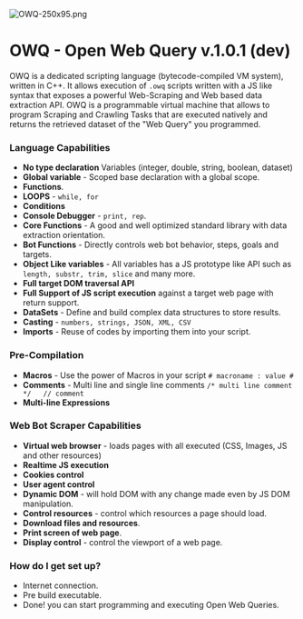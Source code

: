 ![OWQ-250x95.png](https://bitbucket.org/repo/xqadXn/images/516481228-OWQ-250x95.png)

# OWQ - Open Web Query v.1.0.1 (dev) #

OWQ is a dedicated scripting language (bytecode-compiled VM system), written in C++.
It allows execution of `.owq` scripts written with a JS like syntax that exposes a powerful
Web-Scraping and Web based data extraction API.
OWQ is a programmable virtual machine that allows to program Scraping and Crawling Tasks that 
are executed natively and returns the retrieved dataset of the "Web Query" you programmed.
 
### Language Capabilities ###

* **No type declaration** Variables (integer, double, string, boolean, dataset)  
* **Global variable** - Scoped base declaration with a global scope.
* **Functions**.
* **LOOPS** - `while, for`
* **Conditions**
* **Console Debugger** - `print, rep`.
* **Core Functions** - A good and well optimized standard library with data extraction orientation.
* **Bot Functions** - Directly controls web bot behavior, steps, goals and targets.
* **Object Like variables** - All variables has a JS prototype like API such as `length, substr, trim, slice` and many more.
* **Full target DOM traversal API**
* **Full Support of JS script execution** against a target web page with return support.
* **DataSets** - Define and build complex data structures to store results.
* **Casting** - `numbers, strings, JSON, XML, CSV`
* **Imports** - Reuse of codes by importing them into your script.

### Pre-Compilation ###
* **Macros** - Use the power of Macros in your script `# macroname : value # `
* **Comments** - Multi line and single line comments `/* multi line comment */   // comment`
* **Multi-line Expressions**

### Web Bot Scraper Capabilities ###
* **Virtual web browser** - loads pages with all executed (CSS, Images, JS and other resources)
* **Realtime JS execution**
* **Cookies control**
* **User agent control**
* **Dynamic DOM** - will hold DOM with any change made even by JS DOM manipulation.
* **Control resources** - control which resources a page should load.
* **Download files and resources**.
* **Print screen of web page**.
* **Display control** - control the viewport of a web page.

### How do I get set up? ###

* Internet connection.
* Pre build executable.
* Done! you can start programming and executing Open Web Queries.